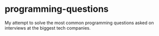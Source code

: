 # programming-questions
My attempt to solve the most common programming questions asked on interviews at the biggest tech companies.

